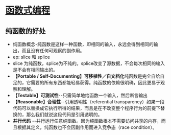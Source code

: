 # [函数式编程](https://llh911001.gitbooks.io/mostly-adequate-guide-chinese/content/ch3.html#%E8%BF%BD%E6%B1%82%E2%80%9C%E7%BA%AF%E2%80%9D%E7%9A%84%E7%90%86%E7%94%B1)
## 纯函数的好处
- 纯函数概念-纯函数是这样一种函数，即相同的输入，永远会得到相同的输出，而且没有任何可观察的副作用。
- ep:  slice 和 splice
- slice 为纯函数，splice为不纯的。splice改变了源数据，不会每次相同的输入是不会有相同输出的。
-  **【Portable / Self-Documenting】可移植性／自文档化**纯函数是完全自给自足的，它需要的所有东西都能轻易获得。纯函数的依赖很明确，因此更易于观察和理解。
- **【Testable】可测试性**--只需简单地给函数一个输入，然后断言输出
- **【Reasonable】合理性**--引用透明性（referential transparency）如果一段代码可以替换成它执行所得的结果，而且是在不改变整个程序行为的前提下替换的，那么我们就说这段代码是引用透明的。
- **并行代码** --并行运行任意纯函数。因为纯函数根本不需要访问共享的内存，而且根据其定义，纯函数也不会因副作用而进入竞争态（race condition）。